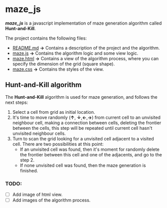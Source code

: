 # maze_js
**_maze_js_** is a javascript implementation of maze generation algorithm called **Hunt-and-Kill**.

The project contains the following files:
 - [README.md](./README.md) **&rarr;** Contains a description of the project and the algorithm.
 - [maze.js](./maze.js) **&rarr;** Contains the algorithm logic and some view logic.
 - [maze.html](./maze.html) **&rarr;** Contains a view of the algorithm process, where you can specify the dimension of the grid (square shape).
 - [maze.css](./maze.css) **&rarr;** Contains the styles of the view.

## Hunt-and-Kill algorithm

The **Hunt-and-Kill** algorithm is used for maze generation, and follows the next steps:
 1. Select a cell from grid as initial location.
 2. It's time to move randomly (**&uarr;**, **&darr;**,**&larr;**,**&rarr;**) from current cell to an unvisited neighbour cell, making a connection between cells, deleting the frontier between the cells, this step will be repeated until current cell hasn't unvisited neighbour cells.
 3. Turn to scan the grid looking for a unvisited cell adjacent to a visited cell. There are two possibilities at this point:
     - If an unvisited cell was found, then it's moment for randomly delete the frontier between this cell and one of the adjacents, and go to the step 2.
     - If none unvisited cell was found, then the maze generation is finished.

### TODO:
- [ ] Add image of html view.
- [ ] Add images of the algorithm process.
